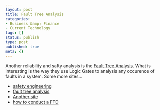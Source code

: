 ```yaml
---
layout: post
title: Fault Tree Analysis
categories:
- Business &amp; Finance
- Current Technology
tags: []
status: publish
type: post
published: true
meta: {}
---
```

Another reliability and safty analysis is the [Fault Tree Analysis](http://www.weibull.com/basics/fault-tree/index.htm). What is interesting is the way they use Logic Gates to analysis any occurence of faults in a system. Some more sites...

- [safety engineering](http://en.wikipedia.org/wiki/Safety_engineering)
- [fault tree analysis](http://en.wikipedia.org/wiki/Fault_tree_analysis)
- [Another site](http://reliability.sandia.gov/Reliability/Fault_Tree_Analysis/fault_tree_analysis.html)
- [how to conduct a FTD](http://www.visitask.com/fault-tree-analysis.asp)
